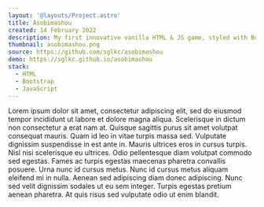 ```yaml
---
layout: '@layouts/Project.astro'
title: Asobimashou
created: 14 February 2022
description: My first innovative vanilla HTML & JS game, styled with Bootstrap
thumbnail: asobimashou.png
source: https://github.com/sglkc/asobimashou
demo: https://sglkc.github.io/asobimashou
stack:
  - HTML
  - Bootstrap
  - JavaScript
---
```


Lorem ipsum dolor sit amet, consectetur adipiscing elit, sed do eiusmod tempor incididunt ut labore et dolore magna aliqua. Scelerisque in dictum non consectetur a erat nam at. Quisque sagittis purus sit amet volutpat consequat mauris. Quam id leo in vitae turpis massa sed. Vulputate dignissim suspendisse in est ante in. Mauris ultrices eros in cursus turpis. Nisl nisi scelerisque eu ultrices. Odio pellentesque diam volutpat commodo sed egestas. Fames ac turpis egestas maecenas pharetra convallis posuere. Urna nunc id cursus metus. Nunc id cursus metus aliquam eleifend mi in nulla. Aenean sed adipiscing diam donec adipiscing. Nunc sed velit dignissim sodales ut eu sem integer. Turpis egestas pretium aenean pharetra. At quis risus sed vulputate odio ut enim blandit.
